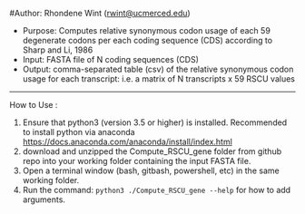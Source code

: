 #Author: Rhondene Wint (rwint@ucmerced.edu)

- Purpose: Computes relative synonymous codon usage of each 59 degenerate codons per each coding sequence (CDS)
            according to Sharp and Li, 1986
- Input:  FASTA file of N coding sequences (CDS)
- Output: comma-separated table (csv) of the relative synonymous codon usage for each transcript: i.e. a matrix of N transcripts x 59 RSCU values
******************************************************************************************************
How to Use :
1. Ensure that python3 (version 3.5 or higher) is installed. 
	Recommended to install python via anaconda https://docs.anaconda.com/anaconda/install/index.html
2. download and unzipped the Compute_RSCU_gene folder from github repo into your working folder containing the input FASTA file.
3. Open a terminal window (bash, gitbash, powershell, etc) in the same working folder.
4. Run the command: `python3 ./Compute_RSCU_gene --help`  for how to add arguments.
